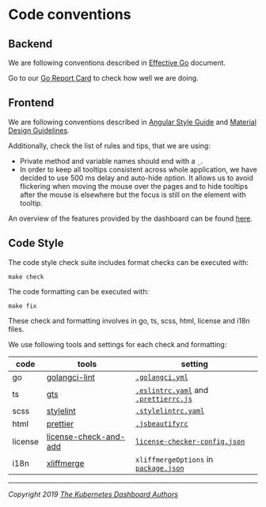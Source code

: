 # Code conventions

## Backend

We are following conventions described in [Effective Go](https://golang.org/doc/effective_go.html) document.

Go to our [Go Report Card](https://goreportcard.com/report/github.com/CAPS-Cloud/dashboard) to check how well we are doing.

## Frontend

We are following conventions described in [Angular Style Guide](https://angular.io/guide/styleguide) and [Material Design Guidelines](https://material.io/guidelines/).

Additionally, check the list of rules and tips, that we are using:

* Private method and variable names should end with a `_`.
* In order to keep all tooltips consistent across whole application, we have decided to use 500 ms delay and auto-hide option. It allows us to avoid flickering when moving the mouse over the pages and to hide tooltips after the mouse is elsewhere but the focus is still on the element with tooltip.

An overview of the features provided by the dashboard can be found [here](https://kubernetes.io/docs/tasks/access-application-cluster/web-ui-dashboard).

## Code Style

The code style check suite includes format checks can be executed with:

```shell
make check
```

The code formatting can be executed with:

```shell
make fix
```

These check and formatting involves in go, ts, scss, html, license and i18n files.

We use following tools and settings for each check and formatting:

| code    | tools                                                                  | setting                                                                               |
|---------|------------------------------------------------------------------------|---------------------------------------------------------------------------------------|
| go      | [golangci-lint](https://github.com/golangci/golangci-lint)             | [`.golangci.yml`](../../.golangci.yml)                                                |
| ts      | [gts](https://github.com/google/gts)                                   | [`.eslintrc.yaml`](../../.eslintrc.yaml) and [`.prettierrc.js`](../../.prettierrc.js) |
| scss    | [stylelint](https://github.com/stylelint/stylelint)                    | [`.stylelintrc.yaml`](../../.stylelintrc.yaml)                                        |
| html    | [prettier](https://prettier.io/)                                       | [`.jsbeautifyrc`](../../.jsbeautifyrc)                                                |
| license | [license-check-and-add](https://github.com/awjh/license-check-and-add) | [`license-checker-config.json`](../../license-checker-config.json)                    |
| i18n    | [xliffmerge](https://github.com/martinroob/ngx-i18nsupport)            | `xliffmergeOptions` in [`package.json`](../../package.json)                           |

----
_Copyright 2019 [The Kubernetes Dashboard Authors](https://github.com/CAPS-Cloud/dashboard/graphs/contributors)_
